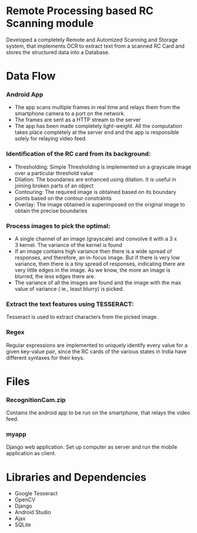 # Remote Processing based RC Scanning module
Developed a completely Remote and Automized Scanning and Storage system, that implements OCR to extract text from a scanned RC Card and stores the structured data into a Database.

# Data Flow

### Android App

- The app scans multiple frames in real time and relays them from the smartphone camera to a port on the network. 
- The frames are sent as a HTTP stream to the server
- The app has been made completely light-weight. All the computation takes place completely at the server end and the app is responsible solely for relaying video feed.

### Identification of the RC card from its background:

- Thresholding: Simple Thresholding is implemented on a grayscale image over a particular threshold value
- Dilation: The boundaries are enhanced using dilation. It is useful in joining broken parts of an object
- Contouring: The required image is obtained based on its boundary points based on the contour constraints
- Overlay: The image obtained is superimposed on the original image to obtain the precise boundaries

### Process images to pick the optimal:

- A single channel of an image (grayscale) and convolve it with a 3 x 3 kernel. The variance of the kernel is found
- If an image contains high variance then there is a wide spread of responses, and therefore, an in-focus image. But if there is very low variance, then there is a tiny spread of responses, indicating there are very little edges in the image. As we know, the more an image is blurred, the less edges there are.
- The variance of all the images are found and the image with the max value of variance ( ie., least blurry) is picked.

### Extract the text features using TESSERACT:

Tesseract is used to extract characters from the picked image.

### Regex

Regular expressions are implemented to uniquely identify every value for a given key-value pair, since the RC cards of the various states in India have different syntaxes for their keys.

# Files

### RecognitionCam.zip

Contains the android app to be run on the smartphone, that relays the video feed.

### myapp

Django web application.
Set up computer as server and run the mobile application as client.


# Libraries and Dependencies

- Google Tesseract
- OpenCV
- Django
- Android Studio
- Ajax
- SQLite


